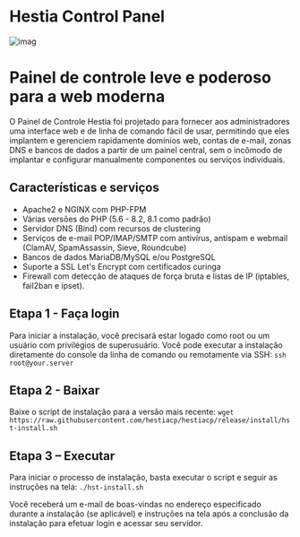 # Hestia Control Panel
![imag](https://camo.githubusercontent.com/3576df6340278659a2818cab2d0300606a099ac049873d36de389b15c683cd21/68747470733a2f2f73746f726167652e68657374696163702e636f6d2f68657374696173637265656e2e706e67)

# Painel de controle leve e poderoso para a web moderna

O Painel de Controle Hestia foi projetado para fornecer aos
administradores uma interface web e de linha de comando fácil de usar,
permitindo que eles implantem e gerenciem rapidamente domínios web, contas de
e-mail, zonas DNS e bancos de dados a partir de um painel central, sem o
incômodo de implantar e configurar manualmente componentes ou serviços
individuais.

## Características e serviços

- Apache2 e NGINX com PHP-FPM
- Várias versões do PHP (5.6 - 8.2, 8.1 como padrão)
- Servidor DNS (Bind) com recursos de clustering
- Serviços de e-mail POP/IMAP/SMTP com antivírus, antispam e webmail (ClamAV, SpamAssassin, Sieve, Roundcube)
- Bancos de dados MariaDB/MySQL e/ou PostgreSQL
- Suporte a SSL Let's Encrypt com certificados curinga
- Firewall com detecção de ataques de força bruta e listas de IP (iptables, fail2ban e ipset).

## Etapa 1 - Faça login
  
Para iniciar a instalação, você precisará estar
logado como root ou um usuário com privilégios de superusuário. Você pode
executar a instalação diretamente do console da linha de comando ou remotamente
via SSH: ```ssh root@your.server```

## Etapa 2 - Baixar

Baixe o script de instalação para a versão mais
recente: ```wget https://raw.githubusercontent.com/hestiacp/hestiacp/release/install/hst-install.sh```

## Etapa 3 – Executar

Para iniciar o processo de instalação, basta
executar o script e seguir as instruções na tela:
```./hst-install.sh```

Você receberá um e-mail de boas-vindas no endereço
especificado durante a instalação (se aplicável) e instruções na tela após a
conclusão da instalação para efetuar login e acessar seu servidor.
